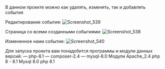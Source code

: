 В данном проекте можно как удалять, изменять, так и добавлять события

Редактирование события:
![Screenshot_539](https://github.com/user-attachments/assets/c04dd05f-bc10-4d66-9e60-9bbcf5253883)

Страница со всеми созданными событиями:
![Screenshot_538](https://github.com/user-attachments/assets/eae8208f-a153-4f22-9937-d4192950400f)

Измененное нами событие:
![Screenshot_540](https://github.com/user-attachments/assets/afa13441-60da-4ba7-b1b0-3d28afd48eac)

Для запуска проекта вам понадобится программы и модули данных версий: — php-8.1 — composer-2.4 — mysql-8.0
Модули Apache_2.4 php 8 - 8.1
Mysql 8.0
php 8.1
